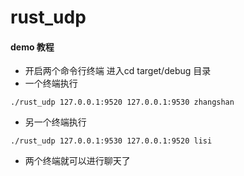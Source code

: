 # rust_udp
#### demo 教程
* 开启两个命令行终端 进入cd target/debug 目录
* 一个终端执行
```shell
./rust_udp 127.0.0.1:9520 127.0.0.1:9530 zhangshan 
```
* 另一个终端执行
```shell
./rust_udp 127.0.0.1:9530 127.0.0.1:9520 lisi 
```

* 两个终端就可以进行聊天了
